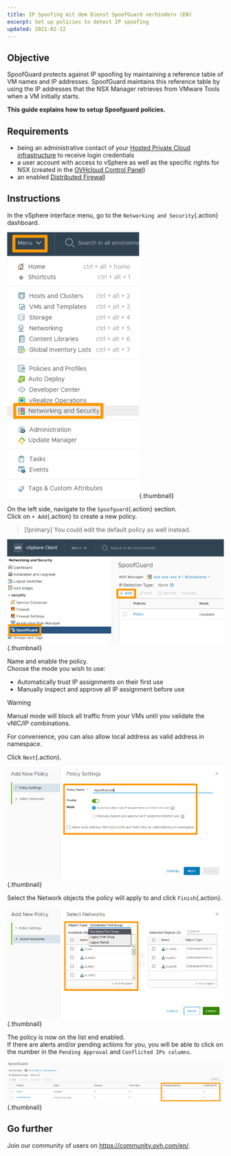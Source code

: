 ```yaml
---
title: IP Spoofing mit dem Dienst SpoofGuard verhindern (EN)
excerpt: Set up policies to detect IP spoofing
updated: 2021-02-12
---
```


## Objective

SpoofGuard protects against IP spoofing by maintaining a reference table of VM names and IP addresses. SpoofGuard maintains this reference table by using the IP addresses that the NSX Manager retrieves from VMware Tools when a VM initially starts.

**This guide explains how to setup Spoofguard policies.**

## Requirements

- being an administrative contact of your [Hosted Private Cloud infrastructure](https://www.ovhcloud.com/de/enterprise/products/hosted-private-cloud/) to receive login credentials
- a user account with access to vSphere as well as the specific rights for NSX (created in the [OVHcloud Control Panel](https://www.ovh.com/auth/?action=gotomanager&from=https://www.ovh.de/&ovhSubsidiary=de))
- an enabled [Distributed Firewall](/pages/hosted_private_cloud/hosted_private_cloud_powered_by_vmware/nsx_configurer_le_firewall_distribue)

## Instructions

In the vSphere interface menu, go to the `Networking and Security`{.action} dashboard.

![Menu](images/en01dash.png){.thumbnail}

On the left side, navigate to the `Spoofguard`{.action} section.<br>
Click on `+ Add`{.action} to create a new policy.

> [!primary]
> You could edit the default policy as well instead.

![SPOOF](images/en02spoof.png){.thumbnail}

Name and enable the policy.<br>
Choose the mode you wish to use:

- Automatically trust IP assignments on their first use
- Manually inspect and approve all IP assignment before use

> [!warning]
>
> Manual mode will block all traffic from your VMs until you validate the vNIC/IP combinations.
>

For convenience, you can also allow local address as valid address in namespace.

Click `Next`{.action}.

![POLICY](images/en03settings.png){.thumbnail}

Select the Network objects the policy will apply to and click `Finish`{.action}.

![POLICY](images/en04network.png){.thumbnail}

The policy is now on the list end enabled.<br>
If there are alerts and/or pending actions for you, you will be able to click on the number in the `Pending Approval` and `Conflicted IPs columns`.

![DONE](images/en05done.png){.thumbnail}

## Go further

Join our community of users on <https://community.ovh.com/en/>.
